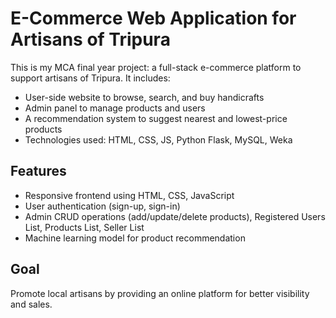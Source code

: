 # E-Commerce Web Application for Artisans of Tripura

This is my MCA final year project: a full-stack e-commerce platform to support artisans of Tripura. It includes:

- User-side website to browse, search, and buy handicrafts
- Admin panel to manage products and users
- A recommendation system to suggest nearest and lowest-price products
- Technologies used: HTML, CSS, JS, Python Flask, MySQL, Weka

## Features
- Responsive frontend using HTML, CSS, JavaScript
- User authentication (sign-up, sign-in)
- Admin CRUD operations (add/update/delete products), Registered Users List, Products List, Seller List
- Machine learning model for product recommendation

## Goal
Promote local artisans by providing an online platform for better visibility and sales.

